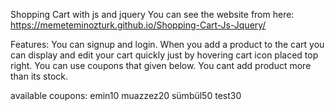 Shopping Cart  with js and jquery 
You can see the website from here: 
https://memeteminozturk.github.io/Shopping-Cart-Js-Jquery/

Features:
You can signup and login.
When you add a product to the cart you can display and edit your cart quickly just by hovering cart icon placed top right.
You can use coupons that given below.
You cant add product more than its stock.

available coupons: 
emin10
muazzez20
sümbül50
test30




